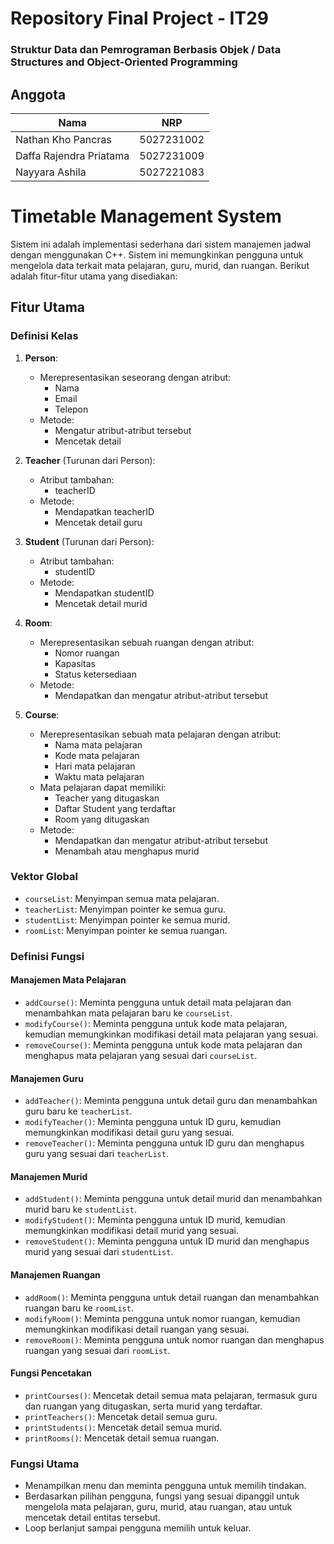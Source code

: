 # Repository Final Project - IT29

### Struktur Data dan Pemrograman Berbasis Objek / Data Structures and Object-Oriented Programming


## Anggota

| Nama                      | NRP        |
|---------------------------|------------|
|Nathan Kho Pancras         | 5027231002 |
|Daffa Rajendra Priatama    | 5027231009 |
|Nayyara Ashila             | 5027221083 |

# Timetable Management System

Sistem ini adalah implementasi sederhana dari sistem manajemen jadwal dengan menggunakan C++. Sistem ini memungkinkan pengguna untuk mengelola data terkait mata pelajaran, guru, murid, dan ruangan. Berikut adalah fitur-fitur utama yang disediakan:

## Fitur Utama

### Definisi Kelas

1. **Person**: 
    - Merepresentasikan seseorang dengan atribut:
        - Nama
        - Email
        - Telepon
    - Metode:
        - Mengatur atribut-atribut tersebut
        - Mencetak detail

2. **Teacher** (Turunan dari Person):
    - Atribut tambahan:
        - teacherID
    - Metode:
        - Mendapatkan teacherID
        - Mencetak detail guru

3. **Student** (Turunan dari Person):
    - Atribut tambahan:
        - studentID
    - Metode:
        - Mendapatkan studentID
        - Mencetak detail murid

4. **Room**: 
    - Merepresentasikan sebuah ruangan dengan atribut:
        - Nomor ruangan
        - Kapasitas
        - Status ketersediaan
    - Metode:
        - Mendapatkan dan mengatur atribut-atribut tersebut

5. **Course**: 
    - Merepresentasikan sebuah mata pelajaran dengan atribut:
        - Nama mata pelajaran
        - Kode mata pelajaran
        - Hari mata pelajaran
        - Waktu mata pelajaran
    - Mata pelajaran dapat memiliki:
        - Teacher yang ditugaskan
        - Daftar Student yang terdaftar
        - Room yang ditugaskan
    - Metode:
        - Mendapatkan dan mengatur atribut-atribut tersebut
        - Menambah atau menghapus murid

### Vektor Global

- `courseList`: Menyimpan semua mata pelajaran.
- `teacherList`: Menyimpan pointer ke semua guru.
- `studentList`: Menyimpan pointer ke semua murid.
- `roomList`: Menyimpan pointer ke semua ruangan.

### Definisi Fungsi

#### Manajemen Mata Pelajaran

- `addCourse()`: Meminta pengguna untuk detail mata pelajaran dan menambahkan mata pelajaran baru ke `courseList`.
- `modifyCourse()`: Meminta pengguna untuk kode mata pelajaran, kemudian memungkinkan modifikasi detail mata pelajaran yang sesuai.
- `removeCourse()`: Meminta pengguna untuk kode mata pelajaran dan menghapus mata pelajaran yang sesuai dari `courseList`.

#### Manajemen Guru

- `addTeacher()`: Meminta pengguna untuk detail guru dan menambahkan guru baru ke `teacherList`.
- `modifyTeacher()`: Meminta pengguna untuk ID guru, kemudian memungkinkan modifikasi detail guru yang sesuai.
- `removeTeacher()`: Meminta pengguna untuk ID guru dan menghapus guru yang sesuai dari `teacherList`.

#### Manajemen Murid

- `addStudent()`: Meminta pengguna untuk detail murid dan menambahkan murid baru ke `studentList`.
- `modifyStudent()`: Meminta pengguna untuk ID murid, kemudian memungkinkan modifikasi detail murid yang sesuai.
- `removeStudent()`: Meminta pengguna untuk ID murid dan menghapus murid yang sesuai dari `studentList`.

#### Manajemen Ruangan

- `addRoom()`: Meminta pengguna untuk detail ruangan dan menambahkan ruangan baru ke `roomList`.
- `modifyRoom()`: Meminta pengguna untuk nomor ruangan, kemudian memungkinkan modifikasi detail ruangan yang sesuai.
- `removeRoom()`: Meminta pengguna untuk nomor ruangan dan menghapus ruangan yang sesuai dari `roomList`.

#### Fungsi Pencetakan

- `printCourses()`: Mencetak detail semua mata pelajaran, termasuk guru dan ruangan yang ditugaskan, serta murid yang terdaftar.
- `printTeachers()`: Mencetak detail semua guru.
- `printStudents()`: Mencetak detail semua murid.
- `printRooms()`: Mencetak detail semua ruangan.

### Fungsi Utama

- Menampilkan menu dan meminta pengguna untuk memilih tindakan.
- Berdasarkan pilihan pengguna, fungsi yang sesuai dipanggil untuk mengelola mata pelajaran, guru, murid, atau ruangan, atau untuk mencetak detail entitas tersebut.
- Loop berlanjut sampai pengguna memilih untuk keluar.

